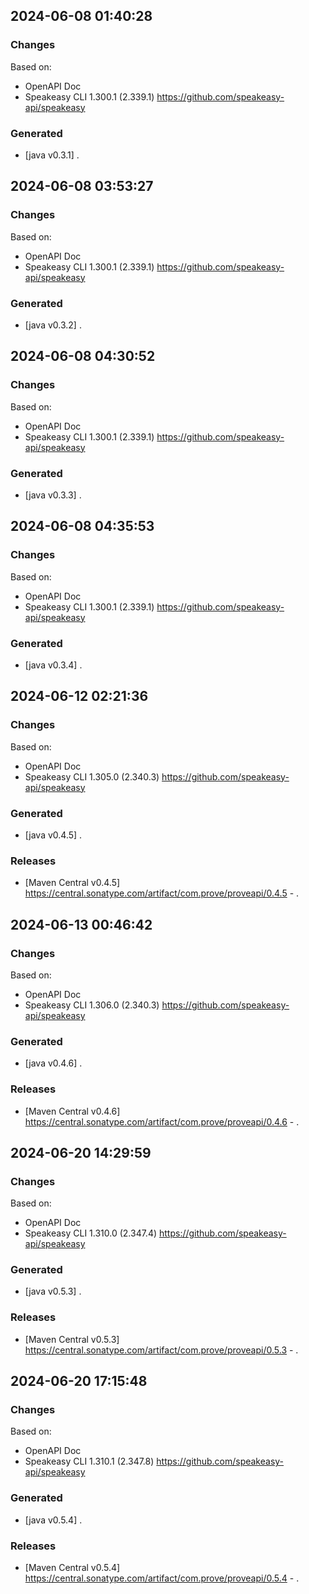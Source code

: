 

## 2024-06-08 01:40:28
### Changes
Based on:
- OpenAPI Doc  
- Speakeasy CLI 1.300.1 (2.339.1) https://github.com/speakeasy-api/speakeasy
### Generated
- [java v0.3.1] .

## 2024-06-08 03:53:27
### Changes
Based on:
- OpenAPI Doc  
- Speakeasy CLI 1.300.1 (2.339.1) https://github.com/speakeasy-api/speakeasy
### Generated
- [java v0.3.2] .

## 2024-06-08 04:30:52
### Changes
Based on:
- OpenAPI Doc  
- Speakeasy CLI 1.300.1 (2.339.1) https://github.com/speakeasy-api/speakeasy
### Generated
- [java v0.3.3] .

## 2024-06-08 04:35:53
### Changes
Based on:
- OpenAPI Doc  
- Speakeasy CLI 1.300.1 (2.339.1) https://github.com/speakeasy-api/speakeasy
### Generated
- [java v0.3.4] .

## 2024-06-12 02:21:36
### Changes
Based on:
- OpenAPI Doc  
- Speakeasy CLI 1.305.0 (2.340.3) https://github.com/speakeasy-api/speakeasy
### Generated
- [java v0.4.5] .
### Releases
- [Maven Central v0.4.5] https://central.sonatype.com/artifact/com.prove/proveapi/0.4.5 - .

## 2024-06-13 00:46:42
### Changes
Based on:
- OpenAPI Doc  
- Speakeasy CLI 1.306.0 (2.340.3) https://github.com/speakeasy-api/speakeasy
### Generated
- [java v0.4.6] .
### Releases
- [Maven Central v0.4.6] https://central.sonatype.com/artifact/com.prove/proveapi/0.4.6 - .

## 2024-06-20 14:29:59
### Changes
Based on:
- OpenAPI Doc  
- Speakeasy CLI 1.310.0 (2.347.4) https://github.com/speakeasy-api/speakeasy
### Generated
- [java v0.5.3] .
### Releases
- [Maven Central v0.5.3] https://central.sonatype.com/artifact/com.prove/proveapi/0.5.3 - .

## 2024-06-20 17:15:48
### Changes
Based on:
- OpenAPI Doc  
- Speakeasy CLI 1.310.1 (2.347.8) https://github.com/speakeasy-api/speakeasy
### Generated
- [java v0.5.4] .
### Releases
- [Maven Central v0.5.4] https://central.sonatype.com/artifact/com.prove/proveapi/0.5.4 - .